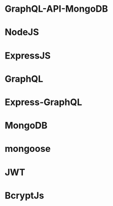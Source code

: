 # GraphQL-API-MongoDB

# NodeJS

# ExpressJS

# GraphQL

# Express-GraphQL

# MongoDB

# mongoose

# JWT

# BcryptJs

